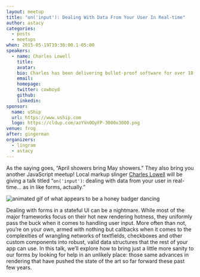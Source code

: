 ```yaml
---
layout: meetup
title: "on('input'): Dealing With Data From Your User In Real-time"
author: astacy
categories:
  - posts
  - meetups
when: 2015-05-19T19:30:00.1-05:00
speakers:
  - name: Charles Lowell
    title:
    avatar:
    bio: Charles has been delivering bullet-proof software for over 18 years. An avid contributor to open source, he founded <a href="http://frontside.io">the Frontside</a> in 2005 to help businesses deliver game-changing user interfaces to their customers. Also, he really, really, really, really likes to code. Really.
    email:
    homepage:
    twitter: cowboyd
    github:
    linkedin:
sponsor:
  name: uShip
  url: https://www.uship.com
  logo: https://cldup.com/azYVnOOyFP-3000x3000.png
venue: frog
after: gingerman
organizers:
  - lingram
  - astacy
---
```


As the saying goes, &#8220;April showers bring May showers.&#8221; They also bring you another JavaScript meetup! Local markup slinger [Charles Lowell][1] will be giving a talk titled &#8220;`on('input')`: dealing with data from your user in real-time&hellip; as in like forms, actually.&#8221;

![animated gif of what appears to be a honey badger dancing][2]

Dealing with forms in a stateful UI can be a nightmare. While most of the major frameworks focus on their hot new rendering hotness, they uniformly pass the buck when it comes to handling user input. More often than not, you’re on your own, armed with nothing but callbacks when it comes to the complexities of wrangling networks of textfields, checkboxes and other custom components into robust, valid data structures that the rest of your app can use. In this talk, we’ll explore how to bring just a little more sanity to our forms by looking for help in an unlikely place: those same advances in rendering that have pushed the state of the art so far forward these past few years.

[1]: https://twitter.com/cowboyd
[2]: https://cldup.com/uJyOXkshJR.gif 'awww yisss'
